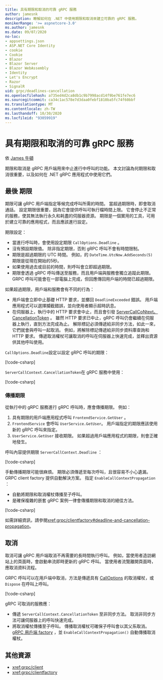 ```yaml
---
title: 具有期限和取消的可靠 gRPC 服務
author: jamesnk
description: 瞭解如何在 .NET 中使用期限和取消來建立可靠的 gRPC 服務。
monikerRange: '>= aspnetcore-3.0'
ms.author: jamesnk
ms.date: 09/07/2020
no-loc:
- appsettings.json
- ASP.NET Core Identity
- cookie
- Cookie
- Blazor
- Blazor Server
- Blazor WebAssembly
- Identity
- Let's Encrypt
- Razor
- SignalR
uid: grpc/deadlines-cancellation
ms.openlocfilehash: a735ed4d2ca8db1c9b7998acd14f9be761fe7ec6
ms.sourcegitcommit: ca34c1ac578e7d3daa0febf1810ba5fc74f60bbf
ms.translationtype: MT
ms.contentlocale: zh-TW
ms.lasthandoff: 10/30/2020
ms.locfileid: "93059919"
---
```

# <a name="reliable-grpc-services-with-deadlines-and-cancellation"></a>具有期限和取消的可靠 gRPC 服務

依 [James 牛頓](https://twitter.com/jamesnk)

期限和取消是 gRPC 用戶端用來中止進行中呼叫的功能。 本文討論為何期限和取消很重要，以及如何在 .NET gRPC 應用程式中使用它們。

## <a name="deadlines"></a>最後 期限

期限可讓 gRPC 用戶端指定等候完成呼叫所需的時間。 當超過期限時，即會取消通話。 設定期限很重要，因為它會提供呼叫可執行檔時間上限。 它會停止不正常的服務，使其無法執行永久和耗盡的伺服器資源。 期限是一個實用的工具，可用於建立可靠的應用程式，而且應該進行設定。

期限設定：

* 當進行呼叫時，會使用設定期限 `CallOptions.Deadline` 。
* 沒有預設期限值。 除非指定期限，否則 gRPC 呼叫不會有時間限制。
* 期限是超過期限的 UTC 時間。 例如，的 `DateTime.UtcNow.AddSeconds(5)` 期限是從現在開始的5秒。
* 如果使用過去或目前的時間，則呼叫會立即超過期限。
* 期限會透過 gRPC 呼叫傳送至服務，而且用戶端與服務會獨立追蹤此期限。 GRPC 呼叫可能會在一部電腦上完成，但回應傳回用戶端的時間已超過期限。

如果超過期限，用戶端和服務會有不同的行為：

* 用戶端會立即中止基礎 HTTP 要求，並擲回 `DeadlineExceeded` 錯誤。 用戶端應用程式可以選擇攔截錯誤，並向使用者顯示超時訊息。
* 在伺服器上，執行中的 HTTP 要求會中止，而且會引發 [ServerCallCoNtext。 CancellationToken](xref:System.Threading.CancellationToken) 。 雖然 HTTP 要求已中止，gRPC 呼叫仍會繼續在伺服器上執行，直到方法完成為止。 解除標記必須傳遞給非同步方法，如此一來，它們就會與呼叫一起取消。 例如，將解除標記傳遞給非同步資料庫查詢和 HTTP 要求。 傳遞取消權杖可讓取消的呼叫在伺服器上快速完成，並釋出資源供其他呼叫使用。

`CallOptions.Deadline`設定以設定 gRPC 呼叫的期限：

[!code-csharp[](~/grpc/deadlines-cancellation/deadline-client.cs?highlight=7,12)]

`ServerCallContext.CancellationToken`在 gRPC 服務中使用：

[!code-csharp[](~/grpc/deadlines-cancellation/deadline-server.cs?highlight=5)]

### <a name="propagating-deadlines"></a>傳播期限

從執行中的 gRPC 服務進行 gRPC 呼叫時，應會傳播期限。 例如：

1. 具有期限的用戶端應用程式呼叫 `FrontendService.GetUser` 。
2. `FrontendService` 會呼叫 `UserService.GetUser`。 用戶端指定的期限應該使用新的 gRPC 呼叫來指定。
3. `UserService.GetUser` 接收期限。 如果超過用戶端應用程式的期限，則會正確地發生。

呼叫內容提供期限 `ServerCallContext.Deadline` ：

[!code-csharp[](~/grpc/deadlines-cancellation/deadline-propagate.cs?highlight=7)]

手動傳播期限可能很麻煩。 期限必須傳遞至每次呼叫，且很容易不小心遺漏。 GRPC client factory 提供自動解決方案。 指定 `EnableCallContextPropagation` ：

* 自動將期限和取消權杖傳播至子呼叫。
* 是確保複雜的嵌套 gRPC 案例一律會傳播期限和取消的絕佳方法。

[!code-csharp[](~/grpc/deadlines-cancellation/clientfactory-propagate.cs?highlight=6)]

如需詳細資訊，請參閱<xref:grpc/clientfactory#deadline-and-cancellation-propagation>。

## <a name="cancellation"></a>取消

取消可讓 gRPC 用戶端取消不再需要的長時間執行呼叫。 例如，當使用者造訪網站上的頁面時，會啟動串流即時更新的 gRPC 呼叫。 當使用者流覽離開頁面時，應取消資料流程。

GRPC 呼叫可以在用戶端中取消，方法是傳遞具有 [CallOptions](xref:System.Threading.CancellationToken) 的取消權杖，或 `Dispose` 在呼叫上呼叫。

[!code-csharp[](~/grpc/deadlines-cancellation/cancellation-client.cs?highlight=19)]

gRPC 可取消的服務應：
* 傳遞 `ServerCallContext.CancellationToken` 至非同步方法。 取消非同步方法可讓伺服器上的呼叫快速完成。
* 將取消權杖傳播至子呼叫。 傳播取消權杖可確保子呼叫會以其父系取消。 [gRPC 用戶端 factory](xref:grpc/clientfactory) ，並 `EnableCallContextPropagation()` 自動傳播取消權杖。

## <a name="additional-resources"></a>其他資源

* <xref:grpc/client>
* <xref:grpc/clientfactory>
